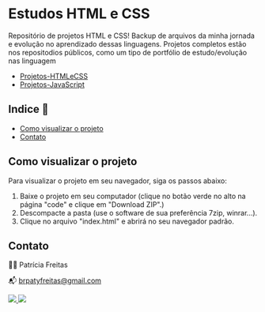 # Estudos HTML e CSS

Repositório de projetos HTML e CSS!
Backup de arquivos da minha jornada e evolução no aprendizado dessas linguagens.
Projetos completos estão nos repositodios públicos, como um tipo de portfólio de estudo/evolução nas linguagem

- [Projetos-HTMLeCSS](https://github.com/patyfreitasbr/projetos-HTMLeCSS)
- [Projetos-JavaScript](https://github.com/patyfreitasbr/projetos-JavaScript)

## Indice 🔗
- [Como visualizar o projeto](#Como-visualizar-o-projeto)
- [Contato](#contato)

## Como visualizar o projeto

Para visualizar o projeto em seu navegador, siga os passos abaixo:

1. Baixe o projeto em seu computador (clique no botão verde no alto na página "code" e clique em "Download ZIP".)
2. Descompacte a pasta (use o software de sua preferência 7zip, winrar...).
3. Clique no arquivo "index.html" e abrirá no seu navegador padrão.

## Contato

👩‍💻 Patrícia Freitas

📬 brpatyfreitas@gmail.com

 <div><a href="https://www.linkedin.com/in/patyfreitasbr"><img src="https://img.shields.io/badge/LinkedIn-0077B5?style=for-the-badge&logo=linkedin&logoColor=white" target="_blank"></>
  <a href="https://www.instagram.com/patyfreitasbr"><img src="https://img.shields.io/badge/Instagram-E4405F?style=for-the-badge&logo=instagram&logoColor=white" target="_blank"></></div>
